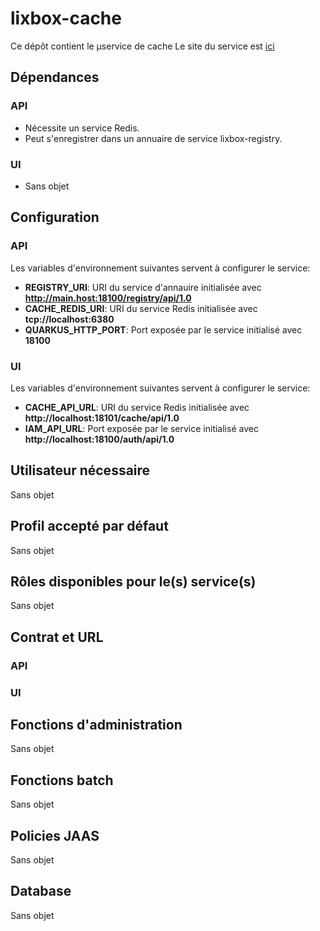 
# lixbox-cache

Ce dépôt contient le µservice de cache
Le site du service est [ici](https://project-site.service.dev.lan/lixbox-cache)  


## Dépendances
### API
* Nécessite un service Redis.
* Peut s'enregistrer dans un annuaire de service lixbox-registry.  

### UI
* Sans objet

## Configuration 
### API
Les variables d'environnement suivantes servent à configurer le service:
* **REGISTRY_URI**: URI du service d'annauire initialisée avec **http://main.host:18100/registry/api/1.0**
* **CACHE_REDIS_URI**: URI du service Redis initialisée avec **tcp://localhost:6380**
* **QUARKUS_HTTP_PORT**: Port exposée par le service initialisé avec **18100**

### UI
Les variables d'environnement suivantes servent à configurer le service:
* **CACHE_API_URL**: URI du service Redis initialisée avec **http://localhost:18101/cache/api/1.0**
* **IAM_API_URL**: Port exposée par le service initialisé avec **http://localhost:18100/auth/api/1.0**  
     

## Utilisateur nécessaire

Sans objet


## Profil accepté par défaut

Sans objet


## Rôles disponibles pour le(s) service(s)

Sans objet

## Contrat et URL
### API

### UI



## Fonctions d'administration

Sans objet
     

## Fonctions batch

Sans objet


## Policies JAAS

Sans objet


## Database

Sans objet